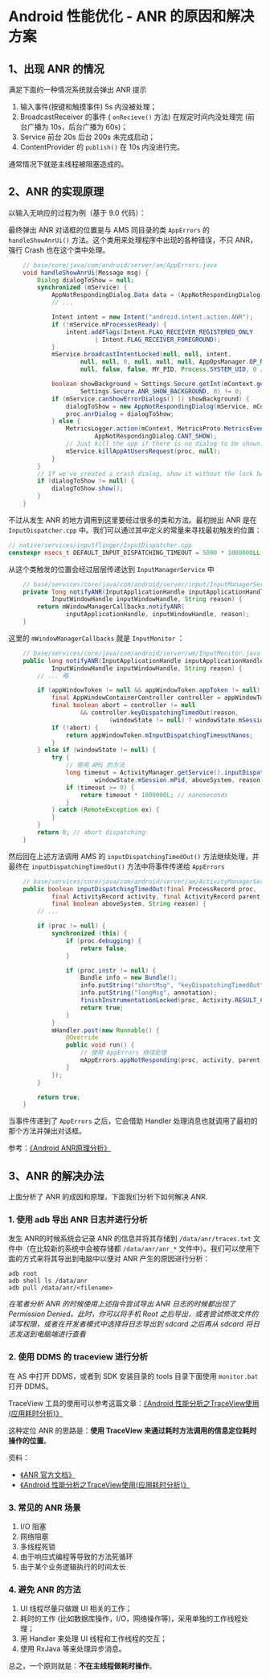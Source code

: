 # Android 性能优化 - ANR 的原因和解决方案

## 1、出现 ANR 的情况

满足下面的一种情况系统就会弹出 ANR 提示

1. 输入事件(按键和触摸事件) 5s 内没被处理；
2. BroadcastReceiver 的事件 ( `onRecieve()` 方法) 在规定时间内没处理完 (前台广播为 10s，后台广播为 60s)；
3. Service 前台 20s 后台 200s 未完成启动；
4. ContentProvider 的 `publish()` 在 10s 内没进行完。

通常情况下就是主线程被阻塞造成的。

## 2、ANR 的实现原理

以输入无响应的过程为例（基于 9.0 代码）：

最终弹出 ANR 对话框的位置是与 AMS 同目录的类 `AppErrors` 的 `handleShowAnrUi()` 方法。这个类用来处理程序中出现的各种错误，不只 ANR，强行 Crash 也在这个类中处理。

```java
    // base/core/java/com/android/server/am/AppErrors.java
    void handleShowAnrUi(Message msg) {
        Dialog dialogToShow = null;
        synchronized (mService) {
            AppNotRespondingDialog.Data data = (AppNotRespondingDialog.Data) msg.obj;
            // ...

            Intent intent = new Intent("android.intent.action.ANR");
            if (!mService.mProcessesReady) {
                intent.addFlags(Intent.FLAG_RECEIVER_REGISTERED_ONLY
                        | Intent.FLAG_RECEIVER_FOREGROUND);
            }
            mService.broadcastIntentLocked(null, null, intent,
                    null, null, 0, null, null, null, AppOpsManager.OP_NONE,
                    null, false, false, MY_PID, Process.SYSTEM_UID, 0 /* TODO: Verify */);

            boolean showBackground = Settings.Secure.getInt(mContext.getContentResolver(),
                    Settings.Secure.ANR_SHOW_BACKGROUND, 0) != 0;
            if (mService.canShowErrorDialogs() || showBackground) {
                dialogToShow = new AppNotRespondingDialog(mService, mContext, data);
                proc.anrDialog = dialogToShow;
            } else {
                MetricsLogger.action(mContext, MetricsProto.MetricsEvent.ACTION_APP_ANR,
                        AppNotRespondingDialog.CANT_SHOW);
                // Just kill the app if there is no dialog to be shown.
                mService.killAppAtUsersRequest(proc, null);
            }
        }
        // If we've created a crash dialog, show it without the lock held
        if (dialogToShow != null) {
            dialogToShow.show();
        }
    }
```

不过从发生 ANR 的地方调用到这里要经过很多的类和方法。最初抛出 ANR 是在 `InputDispatcher.cpp` 中。我们可以通过其中定义的常量来寻找最初触发的位置：

```C++
// native/services/inputflinger/InputDispatcher.cpp
constexpr nsecs_t DEFAULT_INPUT_DISPATCHING_TIMEOUT = 5000 * 1000000LL; // 5 sec
```

从这个类触发的位置会经过层层传递达到 `InputManagerService` 中

```java
    // base/services/core/java/com/android/server/input/InputManagerService.java
    private long notifyANR(InputApplicationHandle inputApplicationHandle,
            InputWindowHandle inputWindowHandle, String reason) {
        return mWindowManagerCallbacks.notifyANR(
                inputApplicationHandle, inputWindowHandle, reason);
    }
```

这里的 `mWindowManagerCallbacks` 就是 `InputMonitor` ：

```java
    // base/services/core/java/com/android/server/wm/InputMonitor.java
    public long notifyANR(InputApplicationHandle inputApplicationHandle,
            InputWindowHandle inputWindowHandle, String reason) {
        // ... 略

        if (appWindowToken != null && appWindowToken.appToken != null) {
            final AppWindowContainerController controller = appWindowToken.getController();
            final boolean abort = controller != null
                    && controller.keyDispatchingTimedOut(reason,
                            (windowState != null) ? windowState.mSession.mPid : -1);
            if (!abort) {
                return appWindowToken.mInputDispatchingTimeoutNanos;
            }
        } else if (windowState != null) {
            try {
                // 使用 AMS 的方法
                long timeout = ActivityManager.getService().inputDispatchingTimedOut(
                        windowState.mSession.mPid, aboveSystem, reason);
                if (timeout >= 0) {
                    return timeout * 1000000L; // nanoseconds
                }
            } catch (RemoteException ex) {
            }
        }
        return 0; // abort dispatching
    }
```

然后回在上述方法调用 AMS 的 `inputDispatchingTimedOut()` 方法继续处理，并最终在 `inputDispatchingTimedOut()` 方法中将事件传递给 `AppErrors`

```java
    // base/services/core/java/com/android/server/am/ActivityManagerService.java
    public boolean inputDispatchingTimedOut(final ProcessRecord proc,
            final ActivityRecord activity, final ActivityRecord parent,
            final boolean aboveSystem, String reason) {
        // ...

        if (proc != null) {
            synchronized (this) {
                if (proc.debugging) {
                    return false;
                }

                if (proc.instr != null) {
                    Bundle info = new Bundle();
                    info.putString("shortMsg", "keyDispatchingTimedOut");
                    info.putString("longMsg", annotation);
                    finishInstrumentationLocked(proc, Activity.RESULT_CANCELED, info);
                    return true;
                }
            }
            mHandler.post(new Runnable() {
                @Override
                public void run() {
                    // 使用 AppErrors 继续处理
                    mAppErrors.appNotResponding(proc, activity, parent, aboveSystem, annotation);
                }
            });
        }

        return true;
    }
```

当事件传递到了 `AppErrors` 之后，它会借助 Handler 处理消息也就调用了最初的那个方法并弹出对话框。

参考：[《Android ANR原理分析》](https://www.cnblogs.com/android-blogs/p/5718302.html)

## 3、ANR 的解决办法

上面分析了 ANR 的成因和原理，下面我们分析下如何解决 ANR. 

### 1. 使用 adb 导出 ANR 日志并进行分析

发生 ANR的时候系统会记录 ANR 的信息并将其存储到 `/data/anr/traces.txt` 文件中（在比较新的系统中会被存储都 `/data/anr/anr_*` 文件中）。我们可以使用下面的方式来将其导出到电脑中以便对 ANR 产生的原因进行分析：

    adb root
    adb shell ls /data/anr
    adb pull /data/anr/<filename>

*在笔者分析 ANR 的时候使用上述指令尝试导出 ANR 日志的时候都出现了 Permission Denied。此时，你可以将手机 Root 之后导出，或者尝试修改文件的读写权限，或者在开发者模式中选择将日志导出到 sdcard 之后再从 sdcard 将日志发送到电脑端进行查看*

### 2. 使用 DDMS 的 traceview 进行分析

在 AS 中打开 DDMS，或者到 SDK 安装目录的 tools 目录下面使用 `monitor.bat` 打开 DDMS。

TraceView 工具的使用可以参考这篇文章：[《Android 性能分析之TraceView使用(应用耗时分析)》](https://blog.csdn.net/android_jianbo/article/details/76608558)

这种定位 ANR 的思路是：**使用 TraceView 来通过耗时方法调用的信息定位耗时操作的位置**。

资料：

- [《ANR 官方文档》](https://developer.android.com/topic/performance/vitals/anr)
- [《Android 性能分析之TraceView使用(应用耗时分析)》](https://blog.csdn.net/android_jianbo/article/details/76608558)

### 3. 常见的 ANR 场景

1. I/O 阻塞
2. 网络阻塞
3. 多线程死锁
4. 由于响应式编程等导致的方法死循环
5. 由于某个业务逻辑执行的时间太长

### 4. 避免 ANR 的方法

1. UI 线程尽量只做跟 UI 相关的工作；
2. 耗时的工作 (比如数据库操作，I/O，网络操作等)，采用单独的工作线程处理；
3. 用 Handler 来处理 UI 线程和工作线程的交互；
4. 使用 RxJava 等来处理异步消息。

总之，一个原则就是：**不在主线程做耗时操作**。

